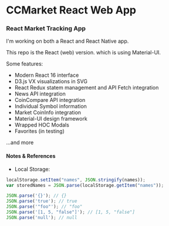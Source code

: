 

# CCMarket React Web App


### React Market Tracking App

I'm working on both a React and React Native app.

This repo is the React (web) version. which is using Material-UI.

Some features:

* Modern React 16 interface 
* D3.js VX visualizations in SVG
* React Redux statem management and API Fetch integration
* News API integration
* CoinCompare API integration
* Individual Symbol information
* Market CoinInfo integration 
* Material-UI design framework
* Wrapped HOC Modals
* Favorites (in testing)

...and more 


#### Notes & References

* Local Storage: 

```javascript
localStorage.setItem("names", JSON.stringify(names));
var storedNames = JSON.parse(localStorage.getItem("names"));
```

```javascript
JSON.parse('{}'); // {}
JSON.parse('true'); // true
JSON.parse('"foo"'); // "foo"
JSON.parse('[1, 5, "false"]'); // [1, 5, "false"]
JSON.parse('null'); // null
```



